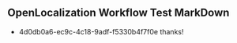 ## OpenLocalization Workflow Test MarkDown

* 4d0db0a6-ec9c-4c18-9adf-f5330b4f7f0e 
thanks!



<!--HONumber=Jan16_HO2-->
